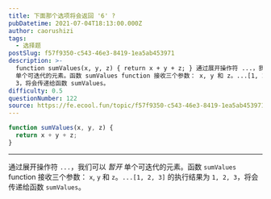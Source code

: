 ```yaml
---
title: 下面那个选项将会返回 '6' ?
pubDatetime: 2021-07-04T18:13:00.000Z
author: caorushizi
tags:
  - 选择题
postSlug: f57f9350-c543-46e3-8419-1ea5ab453971
description: >-
  function sumValues(x, y, z) { return x + y + z; } 通过展开操作符 ...，我们可以 暂开
  单个可迭代的元素。函数 sumValues function 接收三个参数： x, y 和 z。...[1, 2, 3] 的执行结果为 1, 2,
  3，将会传递给函数 sumValues。
difficulty: 0.5
questionNumber: 122
source: https://fe.ecool.fun/topic/f57f9350-c543-46e3-8419-1ea5ab453971
---
```


```javascript
function sumValues(x, y, z) {
  return x + y + z;
}
```

---

通过展开操作符 `...`，我们可以 _暂开_ 单个可迭代的元素。函数 `sumValues` function 接收三个参数： `x`, `y` 和 `z`。`...[1, 2, 3]` 的执行结果为 `1, 2, 3`，将会传递给函数 `sumValues`。
